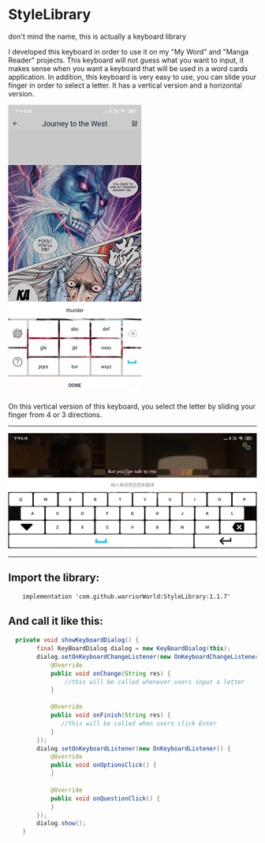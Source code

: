 # StyleLibrary
don't mind the name, this is actually a keyboard library

I developed this keyboard in order to use it on my "My Word" and "Manga Reader" projects. This keyboard will not guess what you want to input, it makes sense when you want a keyboard that will be used in a word cards application. In addition, this keyboard is very easy to use, you can slide your finger in order to select a letter. It has a vertical version and a horizontal version.

![ss](https://github.com/warriorWorld/MangaReader/blob/master/app/screenshot/ss5.jpg) 

On this vertical version of this keyboard, you select the letter by sliding your finger from 4 or 3 directions.

***
![github](https://github.com/warriorWorld/VideoCrawler/blob/master/app/screenshot/translate1.jpg) 

---
## Import the library:

```
    implementation 'com.github.warriorWorld:StyleLibrary:1.1.7'
```

## And call it like this:

```java
  private void showKeyboardDialog() {
        final KeyBoardDialog dialog = new KeyBoardDialog(this);
        dialog.setOnKeyboardChangeListener(new OnKeyboardChangeListener() {
            @Override
            public void onChange(String res) {
                //this will be called whenever users input a letter
            }

            @Override
            public void onFinish(String res) {
               //this will be called when users click Enter
            }
        });
        dialog.setOnKeyboardListener(new OnKeyboardListener() {
            @Override
            public void onOptionsClick() {
            }

            @Override
            public void onQuestionClick() {
            }
        });
        dialog.show();
    }
```
